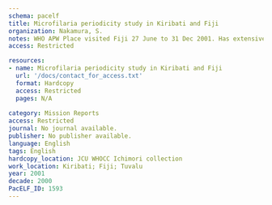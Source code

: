 ```yaml
---
schema: pacelf
title: Microfilaria periodicity study in Kiribati and Fiji
organization: Nakamura, S. 
notes: WHO APW Place visited Fiji 27 June to 31 Dec 2001. Has extensive bibliography of Pacific studies
access: Restricted

resources:
- name: Microfilaria periodicity study in Kiribati and Fiji
  url: '/docs/contact_for_access.txt'
  format: Hardcopy
  access: Restricted
  pages: N/A
 
category: Mission Reports
access: Restricted
journal: No journal available.
publisher: No publisher available. 
language: English 
tags: English 
hardcopy_location: JCU WHOCC Ichimori collection
work_location: Kiribati; Fiji; Tuvalu
year: 2001
decade: 2000
PacELF_ID: 1593
---
```

